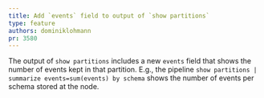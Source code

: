 ```yaml
---
title: Add `events` field to output of `show partitions`
type: feature
authors: dominiklohmann
pr: 3580
---
```


The output of `show partitions` includes a new `events` field that shows the
number of events kept in that partition. E.g., the pipeline `show partitions |
summarize events=sum(events) by schema` shows the number of events per schema
stored at the node.
